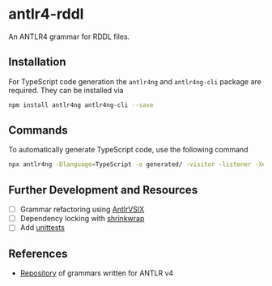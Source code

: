 # antlr4-rddl
An ANTLR4 grammar for RDDL files.

## Installation
For TypeScript code generation the `antlr4ng` and `antlr4ng-cli` package are required. They can be installed via
```zsh
npm install antlr4ng antlr4ng-cli --save
```

## Commands
To automatically generate TypeScript code, use the following command
```zsh
npx antlr4ng -Dlanguage=TypeScript -o generated/ -visitor -listener -Xexact-output-dir ./RDDLLexer.g4 ./RDDLParser.g4
```

## Further Development and Resources
- [ ] Grammar refactoring using [AntlrVSIX](https://github.com/kaby76/AntlrVSIX)
- [ ] Dependency locking with [shrinkwrap](https://docs.npmjs.com/cli/v10/commands/npm-shrinkwrap)
- [ ] Add [unittests](https://github.com/antlr/antlr4/blob/master/doc/antlr-project-testing.md)

## References
- [Repository](https://github.com/antlr/grammars-v4/tree/master) of grammars written for ANTLR v4